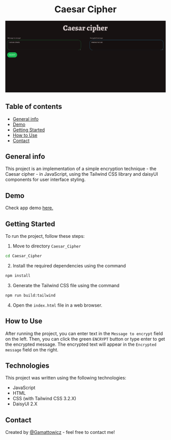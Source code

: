 <div align="center">
<h1 align="center">Caesar Cipher</h1></div>

![caesar_thumbnail](src/images/caesar_thumbnail.PNG)

## Table of contents

* [General info](#general-info)
* [Demo](#demo)
* [Getting Started](#getting-started)
* [How to Use](#how-to-use)
* [Contact](#contact)

## General info

This project is an implementation of a simple encryption technique - the Caesar cipher - in JavaScript, using the Tailwind CSS library and daisyUI components for user interface styling.

## Demo

Check app demo [here.](https://ciphercaesar.netlify.app/)

## Getting Started

To run the project, follow these steps:

1. Move to directory `Caesar_Cipher`

```bash
cd Caesar_Cipher
```

2. Install the required dependencies using the command

```bash
npm install
```

3. Generate the Tailwind CSS file using the command

```bash
npm run build:tailwind
```

4. Open the `index.html` file in a web browser.

## How to Use

After running the project, you can enter text in the `Message to encrypt` field on the left. Then, you can click the green `ENCRYPT` button or type enter to get the encrypted message. The encrypted text will appear in the `Encrypted message` field on the right.

## Technologies

This project was written using the following technologies:

* JavaScript
* HTML
* CSS (with Tailwind CSS 3.2.X)
* DaisyUI 2.X

## Contact

Created by [@Gamattowicz](https://github.com/Gamattowicz) - feel free to contact me!
